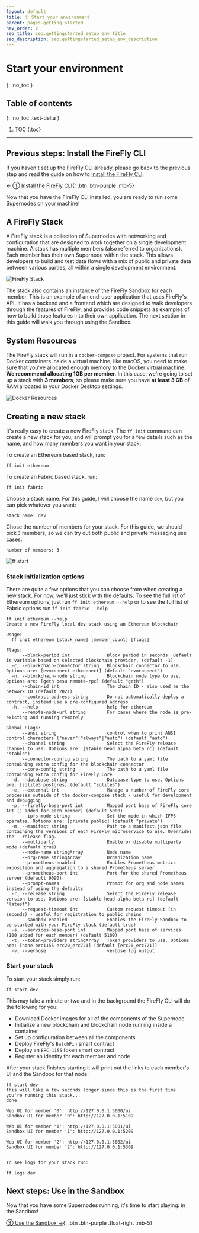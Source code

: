 ```yaml
---
layout: default
title: ② Start your environment
parent: pages.getting_started
nav_order: 2
seo_title: seo.gettingstarted_setup_env_title
seo_description: seo.gettingstarted_setup_env_description
---
```


# Start your environment
{: .no_toc }

## Table of contents
{: .no_toc .text-delta }

1. TOC
{:toc}

---

## Previous steps: Install the FireFly CLI
If you haven't set up the FireFly CLI already, please go back to the previous step and read the guide on how to [Install the FireFly CLI](./firefly_cli.md).

[← ① Install the FireFly CLI](firefly_cli.md){: .btn .btn-purple .mb-5}

Now that you have the FireFly CLI installed, you are ready to run some Supernodes on your machine!

## A FireFly Stack

A FireFly stack is a collection of Supernodes with networking and configuration that are designed to work together on a single development machine. A stack has multiple members (also referred to organizations). Each member has their own Supernode within the stack. This allows developers to build and test data flows with a mix of public and private data between various parties, all within a single development environment.

![FireFly Stack](../images/firefly_stack.svg)

The stack also contains an instance of the FireFly Sandbox for each member. This is an example of an end-user application that uses FireFly's API. It has a backend and a frontend which are designed to walk developers through the features of FireFly, and provides code snippets as examples of how to build those features into their own application. The next section in this guide will walk you through using the Sandbox.

## System Resources

The FireFly stack will run in a `docker-compose` project. For systems that run Docker containers inside a virtual machine, like macOS, you need to make sure that you've allocated enough memory to the Docker virtual machine. **We recommend allocating 1GB per member.** In this case, we're going to set up a stack with **3 members**, so please make sure you have **at least 3 GB** of RAM allocated in your Docker Desktop settings.

![Docker Resources](../images/docker_memory.png)

## Creating a new stack

It's really easy to create a new FireFly stack. The `ff init` command can create a new stack for you, and will prompt you for a few details such as the name, and how many members you want in your stack.

To create an Ethereum based stack, run:
```
ff init ethereum
```

To create an Fabric based stack, run:
```
ff init fabric
```

Choose a stack name. For this guide, I will choose the name `dev`, but you can pick whatever you want:
```
stack name: dev
```

Chose the number of members for your stack. For this guide, we should pick `3` members, so we can try out both public and private messaging use cases:
```
number of members: 3
```

![ff start](../images/ff_start.gif)

### Stack initialization options

There are quite a few options that you can choose from when creating a new stack. For now, we'll just stick with the defaults. To see the full list of Ethereum options, just run `ff init ethereum --help` or to see the full list of Fabric options run `ff init fabric --help` 

```
ff init ethereum --help
Create a new FireFly local dev stack using an Ethereum blockchain

Usage:
  ff init ethereum [stack_name] [member_count] [flags]

Flags:
      --block-period int              Block period in seconds. Default is variable based on selected blockchain provider. (default -1)
  -c, --blockchain-connector string   Blockchain connector to use. Options are: [evmconnect ethconnect] (default "evmconnect")
  -n, --blockchain-node string        Blockchain node type to use. Options are: [geth besu remote-rpc] (default "geth")
      --chain-id int                  The chain ID - also used as the network ID (default 2021)
      --contract-address string       Do not automatically deploy a contract, instead use a pre-configured address
  -h, --help                          help for ethereum
      --remote-node-url string        For cases where the node is pre-existing and running remotely

Global Flags:
      --ansi string                   control when to print ANSI control characters ("never"|"always"|"auto") (default "auto")
      --channel string                Select the FireFly release channel to use. Options are: [stable head alpha beta rc] (default "stable")
      --connector-config string       The path to a yaml file containing extra config for the blockchain connector
      --core-config string            The path to a yaml file containing extra config for FireFly Core
  -d, --database string               Database type to use. Options are: [sqlite3 postgres] (default "sqlite3")
  -e, --external int                  Manage a number of FireFly core processes outside of the docker-compose stack - useful for development and debugging
  -p, --firefly-base-port int         Mapped port base of FireFly core API (1 added for each member) (default 5000)
      --ipfs-mode string              Set the mode in which IFPS operates. Options are: [private public] (default "private")
  -m, --manifest string               Path to a manifest.json file containing the versions of each FireFly microservice to use. Overrides the --release flag.
      --multiparty                    Enable or disable multiparty mode (default true)
      --node-name stringArray         Node name
      --org-name stringArray          Organization name
      --prometheus-enabled            Enables Prometheus metrics exposition and aggregation to a shared Prometheus server
      --prometheus-port int           Port for the shared Prometheus server (default 9090)
      --prompt-names                  Prompt for org and node names instead of using the defaults
  -r, --release string                Select the FireFly release version to use. Options are: [stable head alpha beta rc] (default "latest")
      --request-timeout int           Custom request timeout (in seconds) - useful for registration to public chains
      --sandbox-enabled               Enables the FireFly Sandbox to be started with your FireFly stack (default true)
  -s, --services-base-port int        Mapped port base of services (100 added for each member) (default 5100)
  -t, --token-providers stringArray   Token providers to use. Options are: [none erc1155 erc20_erc721] (default [erc20_erc721])
  -v, --verbose                       verbose log output
```

### Start your stack

To start your stack simply run:

```
ff start dev
```

This may take a minute or two and in the background the FireFly CLI will do the following for you:

- Download Docker images for all of the components of the Supernode
- Initialize a new blockchain and blockchain node running inside a container
- Set up configuration between all the components
- Deploy FireFly's `BatchPin` smart contract
- Deploy an `ERC-1155` token smart contract
- Register an identity for each member and node

After your stack finishes starting it will print out the links to each member's UI and the Sandbox for that node:

```
ff start dev
this will take a few seconds longer since this is the first time you're running this stack...
done

Web UI for member '0': http://127.0.0.1:5000/ui
Sandbox UI for member '0': http://127.0.0.1:5109

Web UI for member '1': http://127.0.0.1:5001/ui
Sandbox UI for member '1': http://127.0.0.1:5209

Web UI for member '2': http://127.0.0.1:5002/ui
Sandbox UI for member '2': http://127.0.0.1:5309


To see logs for your stack run:

ff logs dev

```

## Next steps: Use in the Sandbox
Now that you have some Supernodes running, it's time to start playing: in the Sandbox!

[③ Use the Sandbox →](sandbox.md){: .btn .btn-purple .float-right .mb-5}